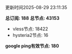 更新时间2025-08-29 23:11:35

**总订阅: 188**
**总节点: 43153**
- vless节点: 18422
- hysteria2节点: 16

**google ping有效节点: 180**
